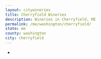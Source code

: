 ```yaml
---
layout: citywineries
title: Cherryfield Wineries
description: Wineries in Cherryfield, ME
permalink: /me/washington/cherryfield/
state: me
county: washington
city: cherryfield
---
```

-
